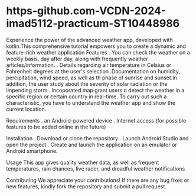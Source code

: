 # https-github.com-VCDN-2024-imad5112-practicum-ST10448986
Experience the power of the advanced weather app, developed with kotlin.This comprehensive tutorial empowers you to create a dynamic and feature-rich weather application 
Features
. You can check the weather on a weekly basis, day after day, along with frequently weather articles/information.
. Details regarding air temperature in Celsius or Fahrenheit degrees at the user's selection
.Documentation on humidity, percipitation, wind speed, as well as th phase of sunrise and sunset.In addition, the user study about the severity of solar radiation or the impending storm
. Incoporated map grant users o detect the weather in a specific region or certain country in real-time. To carry out such a characteristic, you have to understand the weather app and show the current location.

Requirements 
. an Android-powered device 
. Internet access (for possible features to be added online in the future)

Installation 
. Download or clone the repository
. Launch Android Studio and open the project
. Create and launch the application on an emulator or Android smartphone.

Usage 
This app gives quality weather data, as well as frequent temperatures, rain chances, live rader, and dreadful weather notifications 

Contributing We appreciate your contributions! If there are any bug fixes or new features, kindly fork the repository and submit a pull request.
